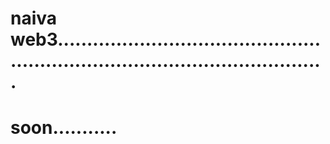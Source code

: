 # naiva web3...................................................................................................
# soon...........
